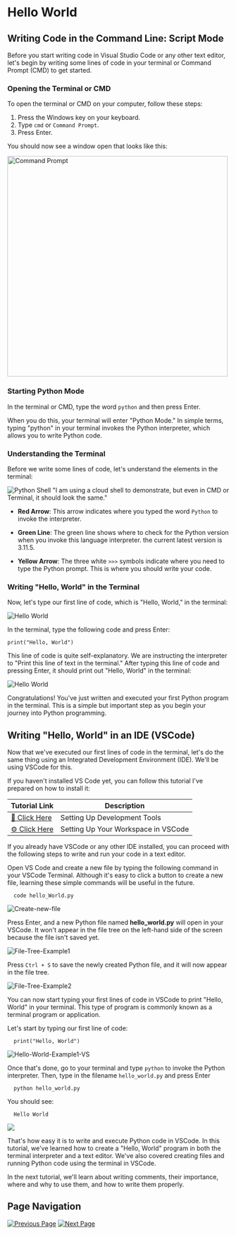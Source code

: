 # Hello World

## Writing Code in the Command Line: Script Mode

Before you start writing code in Visual Studio Code or any other text editor, let's begin by writing some lines of code in your terminal or Command Prompt (CMD) to get started.

### Opening the Terminal or CMD

To open the terminal or CMD on your computer, follow these steps:

1. Press the Windows key on your keyboard.
2. Type `cmd` or `Command Prompt`.
3. Press Enter.

You should now see a window open that looks like this:

<img src="../../../Assets/Python%20Tutorial/Basic%20Python%20Syntax/CMD.png" alt="Command Prompt" width="500">

### Starting Python Mode

In the terminal or CMD, type the word `python` and then press Enter.

When you do this, your terminal will enter "Python Mode." In simple terms, typing "python" in your terminal invokes the Python interpreter, which allows you to write Python code.

### Understanding the Terminal

Before we write some lines of code, let's understand the elements in the terminal:

![Python Shell](../../../Assets/Python%20Tutorial/Basic%20Python%20Syntax/Python-Terminal.png)
"I am using a cloud shell to demonstrate, but even in CMD or Terminal, it should look the same."

- **Red Arrow**: This arrow indicates where you typed the word `Python` to invoke the interpreter.

- **Green Line**: The green line shows where to check for the Python version when you invoke this language interpreter. the current latest version is 3.11.5.

- **Yellow Arrow**: The three white `>>>` symbols indicate where you need to type the Python prompt. This is where you should write your code.

### Writing "Hello, World" in the Terminal

Now, let's type our first line of code, which is "Hello, World," in the terminal:

![Hello World](../../../Assets/Python%20Tutorial/Basic%20Python%20Syntax/Hello-WORLD-CLI.png)

In the terminal, type the following code and press Enter:

    print("Hello, World")

This line of code is quite self-explanatory. We are instructing the interpreter to "Print this line of text in the terminal." After typing this line of code and pressing Enter, it should print out "Hello, World" in the terminal:

![Hello World](../../../Assets/Python%20Tutorial/Basic%20Python%20Syntax/Hello-World-print.png)

Congratulations! You've just written and executed your first Python program in the terminal. This is a simple but important step as you begin your journey into Python programming.

## Writing "Hello, World" in an IDE (VSCode)

Now that we've executed our first lines of code in the terminal, let's do the same thing using an Integrated Development Environment (IDE). We'll be using VSCode for this.

If you haven't installed VS Code yet, you can follow this tutorial I've prepared on how to install it:

| Tutorial Link                                                     | Description                                        |
| ----------------------------------------------------------------- | -------------------------------------------------- |
| [🚀 Click Here](../../../Before%20You%20Start/2.%20Dev-Tools%20Setup%20Guide.md) | Setting Up Development Tools                      |
| [⚙️ Click Here](../../../Before%20You%20Start/3.%20Workspace%20Setup%20Guide.md) | Setting Up Your Workspace in VSCode                |

If you already have VSCode or any other IDE installed, you can proceed with the following steps to write and run your code in a text editor.

Open VS Code and create a new file by typing the following command in your VSCode Terminal. Although it's easy to click a button to create a new file, learning these simple commands will be useful in the future.

      code hello_World.py

![Create-new-file](../../../Assets/Python%20Tutorial/Basic%20Python%20Syntax/VSCode-CreatenewFile.png)

Press Enter, and a new Python file named **hello_world.py** will open in your VSCode. It won't appear in the file tree on the left-hand side of the screen because the file isn't saved yet.

![File-Tree-Example1](../../../Assets/Python%20Tutorial/Basic%20Python%20Syntax/File-Tree-VSCode.png)

Press `Ctrl + S` to save the newly created Python file, and it will now appear in the file tree.

![File-Tree-Example2](../../../Assets/Python%20Tutorial/Basic%20Python%20Syntax/File-Tree-VSCode2.png)

You can now start typing your first lines of code in VSCode to print "Hello, World" in your terminal. This type of program is commonly known as a terminal program or application.

Let's start by typing our first line of code:

      print("Hello, World")

![Hello-World-Example1-VS](../../../Assets/Python%20Tutorial/Basic%20Python%20Syntax/Hello-World-VSCode.png)

Once that's done, go to your terminal and type `python` to invoke the Python interpreter. Then, type in the filename `hello_world.py` and press Enter

      python hello_world.py

You should see:

      Hello World

![](../../../Assets/Python%20Tutorial/Basic%20Python%20Syntax/Hello-World-VSCode2.png)

That's how easy it is to write and execute Python code in VSCode. In this tutorial, we've learned how to create a "Hello, World" program in both the terminal interpreter and a text editor. We've also covered creating files and running Python code using the terminal in VSCode.

In the next tutorial, we'll learn about writing comments, their importance, where and why to use them, and how to write them properly.

## Page Navigation

[![Previous Page](https://img.shields.io/badge/Previous%20Page-0077B5?style=for-the-badge)](./b.%20Installing%20Python.md)
[![Next Page](https://img.shields.io/badge/Next%20Page-1DA1F2?style=for-the-badge)](./d.%20Comments.md)
